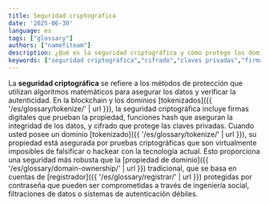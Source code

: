 ```yaml
---
title: Seguridad criptográfica
date: '2025-06-30'
language: es
tags: ["glossary"]
authors: ["namefiteam"]
description: ¿Qué es la seguridad criptográfica y cómo protege los dominios tokenizados?
keywords: ["seguridad criptográfica","cifrado","claves privadas","firmas digitales","seguridad blockchain"]
---
```


La **seguridad criptográfica** se refiere a los métodos de protección que utilizan algoritmos matemáticos para asegurar los datos y verificar la autenticidad. En la blockchain y los dominios [tokenizados]({{ '/es/glossary/tokenize/' | url }}), la seguridad criptográfica incluye firmas digitales que prueban la propiedad, funciones hash que aseguran la integridad de los datos, y cifrado que protege las claves privadas. Cuando usted posee un dominio [tokenizado]({{ '/es/glossary/tokenize/' | url }}), su propiedad está asegurada por pruebas criptográficas que son virtualmente imposibles de falsificar o hackear con la tecnología actual. Esto proporciona una seguridad más robusta que la [propiedad de dominio]({{ '/es/glossary/domain-ownership/' | url }}) tradicional, que se basa en cuentas de [registrador]({{ '/es/glossary/registrar/' | url }}) protegidas por contraseña que pueden ser comprometidas a través de ingeniería social, filtraciones de datos o sistemas de autenticación débiles.